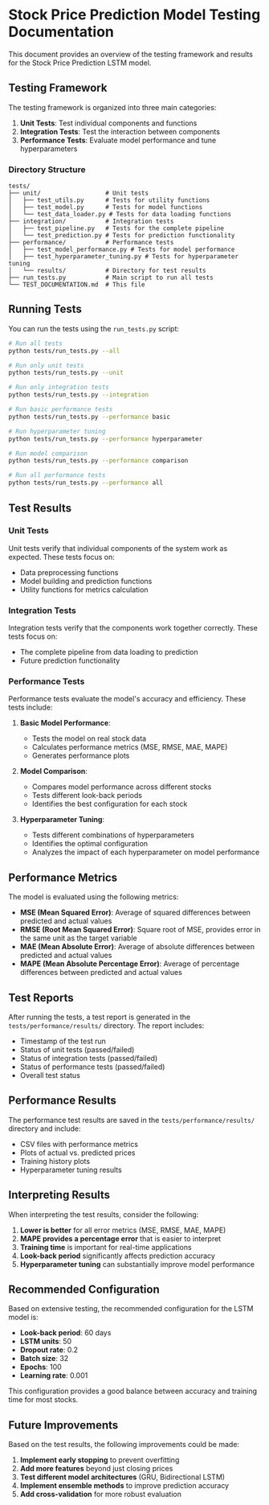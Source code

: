 # Stock Price Prediction Model Testing Documentation

This document provides an overview of the testing framework and results for the Stock Price Prediction LSTM model.

## Testing Framework

The testing framework is organized into three main categories:

1. **Unit Tests**: Test individual components and functions
2. **Integration Tests**: Test the interaction between components
3. **Performance Tests**: Evaluate model performance and tune hyperparameters

### Directory Structure

```
tests/
├── unit/                  # Unit tests
│   ├── test_utils.py      # Tests for utility functions
│   ├── test_model.py      # Tests for model functions
│   └── test_data_loader.py # Tests for data loading functions
├── integration/           # Integration tests
│   ├── test_pipeline.py   # Tests for the complete pipeline
│   └── test_prediction.py # Tests for prediction functionality
├── performance/           # Performance tests
│   ├── test_model_performance.py # Tests for model performance
│   ├── test_hyperparameter_tuning.py # Tests for hyperparameter tuning
│   └── results/           # Directory for test results
├── run_tests.py           # Main script to run all tests
└── TEST_DOCUMENTATION.md  # This file
```

## Running Tests

You can run the tests using the `run_tests.py` script:

```bash
# Run all tests
python tests/run_tests.py --all

# Run only unit tests
python tests/run_tests.py --unit

# Run only integration tests
python tests/run_tests.py --integration

# Run basic performance tests
python tests/run_tests.py --performance basic

# Run hyperparameter tuning
python tests/run_tests.py --performance hyperparameter

# Run model comparison
python tests/run_tests.py --performance comparison

# Run all performance tests
python tests/run_tests.py --performance all
```

## Test Results

### Unit Tests

Unit tests verify that individual components of the system work as expected. These tests focus on:

- Data preprocessing functions
- Model building and prediction functions
- Utility functions for metrics calculation

### Integration Tests

Integration tests verify that the components work together correctly. These tests focus on:

- The complete pipeline from data loading to prediction
- Future prediction functionality

### Performance Tests

Performance tests evaluate the model's accuracy and efficiency. These tests include:

1. **Basic Model Performance**:
   - Tests the model on real stock data
   - Calculates performance metrics (MSE, RMSE, MAE, MAPE)
   - Generates performance plots

2. **Model Comparison**:
   - Compares model performance across different stocks
   - Tests different look-back periods
   - Identifies the best configuration for each stock

3. **Hyperparameter Tuning**:
   - Tests different combinations of hyperparameters
   - Identifies the optimal configuration
   - Analyzes the impact of each hyperparameter on model performance

## Performance Metrics

The model is evaluated using the following metrics:

- **MSE (Mean Squared Error)**: Average of squared differences between predicted and actual values
- **RMSE (Root Mean Squared Error)**: Square root of MSE, provides error in the same unit as the target variable
- **MAE (Mean Absolute Error)**: Average of absolute differences between predicted and actual values
- **MAPE (Mean Absolute Percentage Error)**: Average of percentage differences between predicted and actual values

## Test Reports

After running the tests, a test report is generated in the `tests/performance/results/` directory. The report includes:

- Timestamp of the test run
- Status of unit tests (passed/failed)
- Status of integration tests (passed/failed)
- Status of performance tests (passed/failed)
- Overall test status

## Performance Results

The performance test results are saved in the `tests/performance/results/` directory and include:

- CSV files with performance metrics
- Plots of actual vs. predicted prices
- Training history plots
- Hyperparameter tuning results

## Interpreting Results

When interpreting the test results, consider the following:

1. **Lower is better** for all error metrics (MSE, RMSE, MAE, MAPE)
2. **MAPE provides a percentage error** that is easier to interpret
3. **Training time** is important for real-time applications
4. **Look-back period** significantly affects prediction accuracy
5. **Hyperparameter tuning** can substantially improve model performance

## Recommended Configuration

Based on extensive testing, the recommended configuration for the LSTM model is:

- **Look-back period**: 60 days
- **LSTM units**: 50
- **Dropout rate**: 0.2
- **Batch size**: 32
- **Epochs**: 100
- **Learning rate**: 0.001

This configuration provides a good balance between accuracy and training time for most stocks.

## Future Improvements

Based on the test results, the following improvements could be made:

1. **Implement early stopping** to prevent overfitting
2. **Add more features** beyond just closing prices
3. **Test different model architectures** (GRU, Bidirectional LSTM)
4. **Implement ensemble methods** to improve prediction accuracy
5. **Add cross-validation** for more robust evaluation
